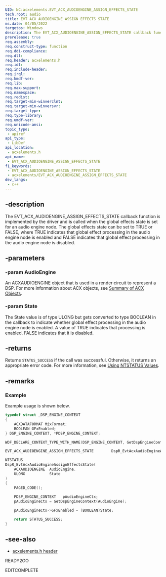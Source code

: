 ```yaml
---
UID: NC:acxelements.EVT_ACX_AUDIOENGINE_ASSIGN_EFFECTS_STATE
tech.root: audio 
title: EVT_ACX_AUDIOENGINE_ASSIGN_EFFECTS_STATE
ms.date: 04/05/2022
targetos: Windows
description: The EVT_ACX_AUDIOENGINE_ASSIGN_EFFECTS_STATE callback function is implemented by the driver and is called when the global effects state is set for an audio engine node. 
prerelease: true
req.assembly: 
req.construct-type: function
req.ddi-compliance: 
req.dll: 
req.header: acxelements.h
req.idl: 
req.include-header: 
req.irql: 
req.kmdf-ver: 
req.lib: 
req.max-support: 
req.namespace: 
req.redist: 
req.target-min-winverclnt: 
req.target-min-winversvr: 
req.target-type: 
req.type-library: 
req.umdf-ver: 
req.unicode-ansi: 
topic_type:
 - apiref
api_type:
 - LibDef
api_location:
 - acxelements.h
api_name:
 - EVT_ACX_AUDIOENGINE_ASSIGN_EFFECTS_STATE
f1_keywords:
 - EVT_ACX_AUDIOENGINE_ASSIGN_EFFECTS_STATE
 - acxelements/EVT_ACX_AUDIOENGINE_ASSIGN_EFFECTS_STATE
dev_langs:
 - c++
---
```


## -description

The EVT_ACX_AUDIOENGINE_ASSIGN_EFFECTS_STATE callback function is implemented by the driver and is called when the global effects state is set for an audio engine node. The global effects state can be set to TRUE or FALSE, where TRUE indicates that global effect processing in the audio engine node is enabled and FALSE indicates that global effect processing in the audio engine node is disabled. 

## -parameters

### -param AudioEngine

An ACXAUDIOENGINE object that is used in a render circuit to represent a DSP. For more information about ACX objects, see [Summary of ACX Objects](/windows-hardware/drivers/audio/acx-summary-of-objects).

### -param State

The State value is of type ULONG but gets converted to type BOOLEAN in the callback to indicate whether global effect processing in the audio engine node is enabled. A value of TRUE indicates that processing is enabled. FALSE indicates that it is disabled.

## -returns

Returns `STATUS_SUCCESS` if the call was successful. Otherwise, it returns an appropriate error code. For more information, see [Using NTSTATUS Values](/windows-hardware/drivers/kernel/using-ntstatus-values).

## -remarks

### Example

Example usage is shown below.

```cpp
typedef struct _DSP_ENGINE_CONTEXT
{
    ACXDATAFORMAT MixFormat;
    BOOLEAN GFxEnabled;
} DSP_ENGINE_CONTEXT, *PDSP_ENGINE_CONTEXT;

WDF_DECLARE_CONTEXT_TYPE_WITH_NAME(DSP_ENGINE_CONTEXT, GetDspEngineContext)

EVT_ACX_AUDIOENGINE_ASSIGN_EFFECTS_STATE        DspR_EvtAcxAudioEngineAssignEffectsState;

NTSTATUS
DspR_EvtAcxAudioEngineAssignEffectsState(
    ACXAUDIOENGINE  AudioEngine,
    ULONG           State
)
{
    PAGED_CODE();
    
    PDSP_ENGINE_CONTEXT   pAudioEngineCtx;
    pAudioEngineCtx = GetDspEngineContext(AudioEngine);

    pAudioEngineCtx->GFxEnabled = (BOOLEAN)State;

    return STATUS_SUCCESS;
}
```
## -see-also

- [acxelements.h header](index.md)

READY2GO

EDITCOMPLETE

